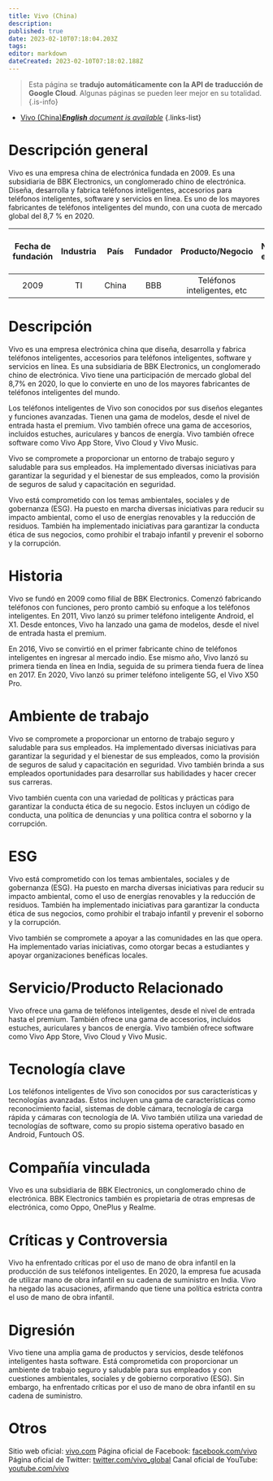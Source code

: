 ```yaml
---
title: Vivo (China)
description: 
published: true
date: 2023-02-10T07:18:04.203Z
tags: 
editor: markdown
dateCreated: 2023-02-10T07:18:02.188Z
---
```


> Esta página se **tradujo automáticamente con la API de traducción de Google Cloud**.
Algunas páginas se pueden leer mejor en su totalidad.{.is-info}



- [Vivo (China)***English** document is available*](/en/Knowledge-base/Dictionary/Company/vivo-china)
{.links-list}


# Descripción general

Vivo es una empresa china de electrónica fundada en 2009. Es una subsidiaria de BBK Electronics, un conglomerado chino de electrónica. Diseña, desarrolla y fabrica teléfonos inteligentes, accesorios para teléfonos inteligentes, software y servicios en línea. Es uno de los mayores fabricantes de teléfonos inteligentes del mundo, con una cuota de mercado global del 8,7 % en 2020.

| Fecha de fundación | Industria | País | Fundador | Producto/Negocio | Número de empleados | Ubicación de la Sede | Sitio web de la empresa |
| :----------------: | :-----: | :----: | :----: | :--------------: | :----------------: | :--------------------: | :--------------: |
| 2009 | TI | China | BBB | Teléfonos inteligentes, etc | 10,000 | Dongguan, China | [vivo.com](https://www.vivo.com/) |

# Descripción

Vivo es una empresa electrónica china que diseña, desarrolla y fabrica teléfonos inteligentes, accesorios para teléfonos inteligentes, software y servicios en línea. Es una subsidiaria de BBK Electronics, un conglomerado chino de electrónica. Vivo tiene una participación de mercado global del 8,7% en 2020, lo que lo convierte en uno de los mayores fabricantes de teléfonos inteligentes del mundo.

Los teléfonos inteligentes de Vivo son conocidos por sus diseños elegantes y funciones avanzadas. Tienen una gama de modelos, desde el nivel de entrada hasta el premium. Vivo también ofrece una gama de accesorios, incluidos estuches, auriculares y bancos de energía. Vivo también ofrece software como Vivo App Store, Vivo Cloud y Vivo Music.

Vivo se compromete a proporcionar un entorno de trabajo seguro y saludable para sus empleados. Ha implementado diversas iniciativas para garantizar la seguridad y el bienestar de sus empleados, como la provisión de seguros de salud y capacitación en seguridad.

Vivo está comprometido con los temas ambientales, sociales y de gobernanza (ESG). Ha puesto en marcha diversas iniciativas para reducir su impacto ambiental, como el uso de energías renovables y la reducción de residuos. También ha implementado iniciativas para garantizar la conducta ética de sus negocios, como prohibir el trabajo infantil y prevenir el soborno y la corrupción.

# Historia

Vivo se fundó en 2009 como filial de BBK Electronics. Comenzó fabricando teléfonos con funciones, pero pronto cambió su enfoque a los teléfonos inteligentes. En 2011, Vivo lanzó su primer teléfono inteligente Android, el X1. Desde entonces, Vivo ha lanzado una gama de modelos, desde el nivel de entrada hasta el premium.

En 2016, Vivo se convirtió en el primer fabricante chino de teléfonos inteligentes en ingresar al mercado indio. Ese mismo año, Vivo lanzó su primera tienda en línea en India, seguida de su primera tienda fuera de línea en 2017. En 2020, Vivo lanzó su primer teléfono inteligente 5G, el Vivo X50 Pro.

# Ambiente de trabajo

Vivo se compromete a proporcionar un entorno de trabajo seguro y saludable para sus empleados. Ha implementado diversas iniciativas para garantizar la seguridad y el bienestar de sus empleados, como la provisión de seguros de salud y capacitación en seguridad. Vivo también brinda a sus empleados oportunidades para desarrollar sus habilidades y hacer crecer sus carreras.

Vivo también cuenta con una variedad de políticas y prácticas para garantizar la conducta ética de su negocio. Estos incluyen un código de conducta, una política de denuncias y una política contra el soborno y la corrupción.

# ESG

Vivo está comprometido con los temas ambientales, sociales y de gobernanza (ESG). Ha puesto en marcha diversas iniciativas para reducir su impacto ambiental, como el uso de energías renovables y la reducción de residuos. También ha implementado iniciativas para garantizar la conducta ética de sus negocios, como prohibir el trabajo infantil y prevenir el soborno y la corrupción.

Vivo también se compromete a apoyar a las comunidades en las que opera. Ha implementado varias iniciativas, como otorgar becas a estudiantes y apoyar organizaciones benéficas locales.

# Servicio/Producto Relacionado

Vivo ofrece una gama de teléfonos inteligentes, desde el nivel de entrada hasta el premium. También ofrece una gama de accesorios, incluidos estuches, auriculares y bancos de energía. Vivo también ofrece software como Vivo App Store, Vivo Cloud y Vivo Music.

# Tecnología clave

Los teléfonos inteligentes de Vivo son conocidos por sus características y tecnologías avanzadas. Estos incluyen una gama de características como reconocimiento facial, sistemas de doble cámara, tecnología de carga rápida y cámaras con tecnología de IA. Vivo también utiliza una variedad de tecnologías de software, como su propio sistema operativo basado en Android, Funtouch OS.

# Compañía vinculada

Vivo es una subsidiaria de BBK Electronics, un conglomerado chino de electrónica. BBK Electronics también es propietaria de otras empresas de electrónica, como Oppo, OnePlus y Realme.

# Críticas y Controversia

Vivo ha enfrentado críticas por el uso de mano de obra infantil en la producción de sus teléfonos inteligentes. En 2020, la empresa fue acusada de utilizar mano de obra infantil en su cadena de suministro en India. Vivo ha negado las acusaciones, afirmando que tiene una política estricta contra el uso de mano de obra infantil.

# Digresión

Vivo tiene una amplia gama de productos y servicios, desde teléfonos inteligentes hasta software. Está comprometida con proporcionar un ambiente de trabajo seguro y saludable para sus empleados y con cuestiones ambientales, sociales y de gobierno corporativo (ESG). Sin embargo, ha enfrentado críticas por el uso de mano de obra infantil en su cadena de suministro.

# Otros

Sitio web oficial: [vivo.com](https://www.vivo.com/)
Página oficial de Facebook: [facebook.com/vivo](https://www.facebook.com/vivo)
Página oficial de Twitter: [twitter.com/vivo_global](https://twitter.com/vivo_global)
Canal oficial de YouTube: [youtube.com/vivo](https://www.youtube.com/vivo)
